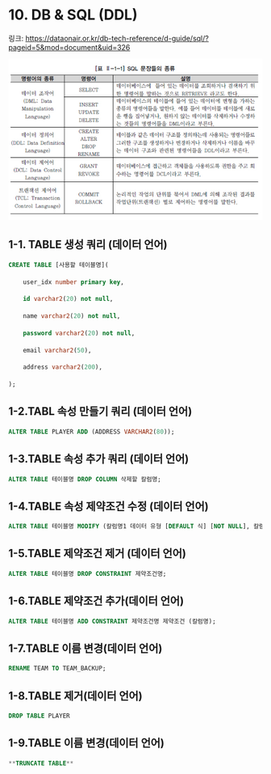 # 10. DB & SQL (DDL)

링크: https://dataonair.or.kr/db-tech-reference/d-guide/sql/?pageid=5&mod=document&uid=326

![Untitled](Untitled.png)

## 1-1. TABLE 생성 쿼리 (데이터 언어)

```sql
CREATE TABLE [사용할 테이블명](

    user_idx number primary key,

    id varchar2(20) not null,

    name varchar2(20) not null,

    password varchar2(20) not null,

    email varchar2(50),

    address varchar2(200),

);
```

## 1-2.TABL 속성 만들기 쿼리 (데이터 언어)

```sql
ALTER TABLE PLAYER ADD (ADDRESS VARCHAR2(80));
```

## 1-3.TABLE 속성 추가 쿼리 (데이터 언어)

```sql
ALTER TABLE 테이블명 DROP COLUMN 삭제할 칼럼명;
```

## 1-4.TABLE 속성 제약조건 수정 (데이터 언어)

```sql
ALTER TABLE 테이블명 MODIFY (칼럼명1 데이터 유형 [DEFAULT 식] [NOT NULL], 칼럼명2 데이터 유형 …);
```

## 1-5.TABLE 제약조건 제거 (데이터 언어)

```sql
ALTER TABLE 테이블명 DROP CONSTRAINT 제약조건명;
```

## 1-6.TABLE 제약조건 추가(데이터 언어)

```sql
ALTER TABLE 테이블명 ADD CONSTRAINT 제약조건명 제약조건 (칼럼명);
```

## 1-7.TABLE 이름 변경(데이터 언어)

```sql
RENAME TEAM TO TEAM_BACKUP;
```

## 1-8.TABLE 제거(데이터 언어)

```sql
DROP TABLE PLAYER
```

## 1-9.TABLE 이름 변경(데이터 언어)

```sql
**TRUNCATE TABLE**
```